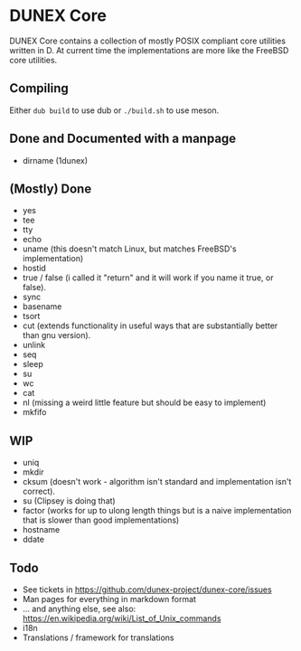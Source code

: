 # DUNEX Core
DUNEX Core contains a collection of mostly POSIX compliant core utilities written in D.
At current time the implementations are more like the FreeBSD core utilities.

## Compiling ##

Either `dub build` to use dub or `./build.sh` to use meson.

## Done and Documented with a manpage ##

* dirname (1dunex)

## (Mostly) Done ##

* yes
* tee
* tty
* echo
* uname (this doesn't match Linux, but matches FreeBSD's implementation)
* hostid
* true / false (i called it "return" and it will work if you name it true, or false).
* sync
* basename
* tsort
* cut (extends functionality in useful ways that are substantially better than gnu version).
* unlink
* seq
* sleep
* su
* wc
* cat
* nl (missing a weird little feature but should be easy to implement)
* mkfifo

## WIP ##

* uniq
* mkdir
* cksum (doesn't work - algorithm isn't standard and implementation isn't correct).
* su (Clipsey is doing that)
* factor (works for up to ulong length things but is a naive implementation that is slower than good implementations)
* hostname
* ddate

## Todo ##

* See tickets in https://github.com/dunex-project/dunex-core/issues
* Man pages for everything in markdown format
* ... and anything else, see also: https://en.wikipedia.org/wiki/List_of_Unix_commands
* i18n
* Translations / framework for translations
